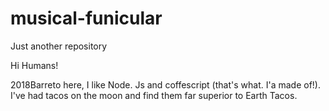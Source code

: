 # musical-funicular
Just another repository


Hi Humans!

2018Barreto here, I like Node. Js and coffescript (that's what. I'a made of!).
I've had tacos on the moon and find them far superior to Earth Tacos.
